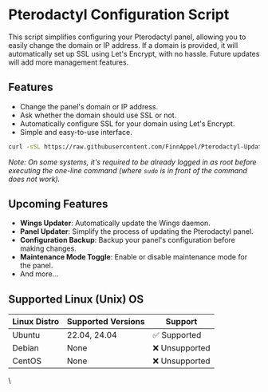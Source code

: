 # Pterodactyl Configuration Script

This script simplifies configuring your Pterodactyl panel, allowing you to easily change the domain or IP address. 
If a domain is provided, it will automatically set up SSL using Let's Encrypt, with no hassle. 
Future updates will add more management features.


## Features

- Change the panel's domain or IP address.
- Ask whether the domain should use SSL or not.
- Automatically configure SSL for your domain using Let's Encrypt.
- Simple and easy-to-use interface.

```bash
curl -sSL https://raw.githubusercontent.com/FinnAppel/Pterodactyl-Update-Script/main/update.sh | sudo bash
```
_Note: On some systems, it's required to be already logged in as root before executing the one-line command (where `sudo` is in front of the command does not work)._

## Upcoming Features

- **Wings Updater**: Automatically update the Wings daemon.
- **Panel Updater**: Simplify the process of updating the Pterodactyl panel.
- **Configuration Backup**: Backup your panel's configuration before making changes.
- **Maintenance Mode Toggle**: Enable or disable maintenance mode for the panel.
- And more...

## Supported Linux (Unix) OS

| Linux Distro | Supported Versions | Support          |
| ------------ | ------------------ | ---------------- |
| Ubuntu       | 22.04, 24.04       | ✅ Supported |
| Debian       | None               | :x: Unsupported  |
| CentOS       | None               | :x: Unsupported  |

\
